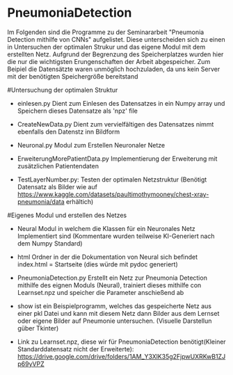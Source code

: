# PneumoniaDetection
Im Folgenden sind die Programme zu der Seminararbeit "Pneumonia Detection mithilfe von CNNs" aufgelistet. Diese unterscheiden sich zu einen in Untersuchen der optimalen Strukur und das eigene Modul mit dem erstellten Netz. Aufgrund der Begrenzung des Speicherplatzes wurden hier die nur die wichtigsten Erungenschaften der Arbeit abgespeicher. Zum Beipiel die Datensätzte waren unmöglich hochzuladen, da uns kein Server mit der benötigten Speichergröße bereitstand


#Untersuchung der optimalen Struktur

- einlesen.py
    Dient zum Einlesen des Datensatzes in ein Numpy array und Speichern dieses Datensatze als 'npz' file
  
- CreateNewData.py
    Dient zum vervielfältigen des Datensatzes nimmt ebenfalls den Datenstz inn Bildform
  
- Neuronal.py
    Modul zum Erstellen Neuronaler Netze
  
- ErweiterungMorePatientData.py
    Implementierung der Erweiterung mit zusätzlichen Patientendaten
  
- TestLayerNumber.py: Testen der optimalen Netzstruktur (Benötigt Datensatz als Bilder wie auf https://www.kaggle.com/datasets/paultimothymooney/chest-xray-pneumonia/data erhältich)


#Eigenes Modul und erstellen des Netzes

- Neural
  Modul in welchem die Klassen für ein Neuronales Netz Implementiert sind (Kommentare wurden teilweise KI-Generiert nach dem Numpy Standard)

- html
  Ordner in der die Dokumentation von Neural sich befindet
  index.html = Startseite (dies würde mit pydoc generiert)

- PneumoniaDetection.py
  Erstellt ein Netz zur Pneumonia Detection mithilfe des eignen Moduls (Neural), trainiert dieses mithilfe con Learnset.npz und speicher die Parameter anschießend ab
  
- show ist ein Beispielprogramm, welches das gespeicherte Netz aus einer pkl Datei und kann mit diesem Netz dann Bilder aus dem Lernset oder eigene Bilder auf Pneumonie untersuchen. (Visuelle Darstellun güber Tkinter)


- Link zu Learnset.npz, diese wir für PneumoniaDetection benötigt(Kleiner Standarddatensatz nicht der Erweiterte): https://drive.google.com/drive/folders/1AM_Y3XlK35g2FjpwUXRKwB1ZJp69yVPZ  
